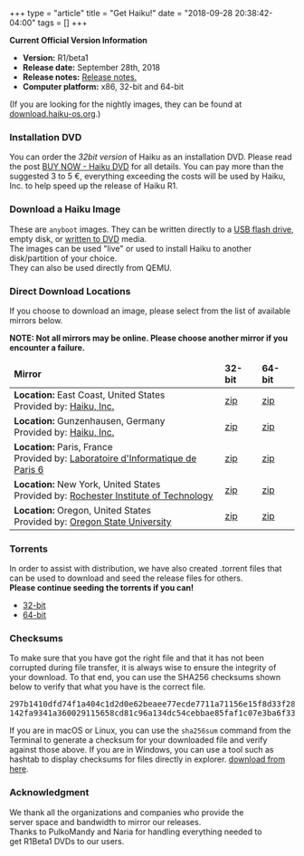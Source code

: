 +++
type = "article"
title = "Get Haiku!"
date = "2018-09-28 20:38:42-04:00"
tags = []
+++

<div class="box-release-info-right">
<p><strong>Current Official Version Information</strong></p>
<ul>
	<li><strong>Version:</strong> R1/beta1</li>
	<li><strong>Release date:</strong> September 28th, 2018 </li>
	<li><strong>Release notes:</strong> <a href="/get-haiku/release-notes/">Release notes.</a> </li>
	<li><strong>Computer platform:</strong> x86, 32-bit and 64-bit</li>
	<!--li><strong>Important:</strong> <a href="https://dev.haiku-os.org/wiki/R1/Beta1/ReleaseAddendum">Post Release Addendum</a></li-->
</ul>
</div>

(If you are looking for the nightly images, they can be found at <a href="https://download.haiku-os.org">download.haiku-os.org</a>.)

### Installation DVD

You can order the <i>32bit version</i> of Haiku as an installation DVD. Please read the post <a href="https://discuss.haiku-os.org/t/buy-now-haiku-dvd/7861">BUY NOW - Haiku DVD</a> for all details. You can pay more than the suggested 3 to 5 €, everything exceeding the costs will be used by Haiku, Inc. to help speed up the release of Haiku R1.

### Download a Haiku Image

These are `anyboot` images. They can be written directly to a <a href="/guides/installing/making_haiku_usb_stick">USB flash drive</a>, empty disk, or <a href="/get-haiku/burn-cd">written to DVD</a> media.<br />
The images can be used "live" or used to install Haiku to another disk/partition of your choice.<br />
They can also be used directly from QEMU.

### Direct Download Locations

If you choose to download an image, please select from the list of available mirrors below.
<p><strong>NOTE: Not all mirrors may be online. Please choose another mirror if you encounter a failure.</strong></p>

<div class="nolinks">
<table id="mirrors" class="table thead-dark table-hover">
<thead style="font-weight: bold;">
<tr>
<td>Mirror</td>
<td title="BeOS API + binary compatible">32-bit</td>
<td title="BeOS API compatible">64-bit</td>
</tr>
</thead>
<tbody>
    <tr>
      <td class="location"><b>Location:</b> East Coast, United States <br/>Provided by: <a target="_blank" class="ext" href="http://haiku-inc.org" title="Haiku, Inc.">Haiku, Inc.</a></td>
      <td><a class="track" href="https://s3.wasabisys.com/haiku-release/r1beta1/haiku-r1beta1-x86_gcc2_hybrid-anyboot.zip">zip</a></td>
      <td><a class="track" href="https://s3.wasabisys.com/haiku-release/r1beta1/haiku-r1beta1-x86_64-anyboot.zip">zip</a></td>
    </tr>
    <tr>
      <td class="location"><b>Location:</b> Gunzenhausen, Germany <br/>Provided by: <a target="_blank" class="ext" href="http://haiku-inc.org" title="Haiku, Inc.">Haiku, Inc.</a></td>
      <td><a class="track" href="https://cdn.haiku-os.org/haiku-release/r1beta1/haiku-r1beta1-x86_gcc2_hybrid-anyboot.zip">zip</a></td>
      <td><a class="track" href="https://cdn.haiku-os.org/haiku-release/r1beta1/haiku-r1beta1-x86_64-anyboot.zip">zip</a></td>
    </tr>
    <tr>
      <td class="location"><b>Location:</b> Paris, France<br/>Provided by: <a target="_blank" class="ext" href="http://www.lip6.fr/" title="LIP6">Laboratoire d'Informatique de Paris 6</a></td>
      <td><a class="track" href="https://ftp.lip6.fr/pub/haiku/releases/r1beta1/haiku-r1beta1-x86_gcc2_hybrid-anyboot.zip">zip</a></td>
      <td><a class="track" href="https://ftp.lip6.fr/pub/haiku/releases/r1beta1/haiku-r1beta1-x86_64-anyboot.zip">zip</a></td>
    </tr>
    <tr>
      <td class="location"><b>Location:</b> New York, United States <br/>Provided by: <a target="_blank" class="ext" href="http://www.rit.edu" title="RIT">Rochester Institute of Technology</a></td>
      <td><a class="track" href="http://mirror.rit.edu/haiku/r1beta1/haiku-r1beta1-x86_gcc2_hybrid-anyboot.zip">zip</a></td>
      <td><a class="track" href="http://mirror.rit.edu/haiku/r1beta1/haiku-r1beta1-x86_64-anyboot.zip">zip</a></td>
    </tr>
    <tr>
      <td class="location"><b>Location:</b> Oregon, United States <br/>Provided by: <a target="_blank" class="ext" href="http://www.osuosl.org" title="OSUOSL">Oregon State University</a></td>
      <td><a class="track" href="https://ftp.osuosl.org/pub/haiku/r1beta1/haiku-r1beta1-x86_gcc2_hybrid-anyboot.zip">zip</a></td>
      <td><a class="track" href="https://ftp.osuosl.org/pub/haiku/r1beta1/haiku-r1beta1-x86_64-anyboot.zip">zip</a></td>
    </tr>
</tbody>
</table>
</div>

### Torrents

<p>In order to assist with distribution, we have also created .torrent files that can be used to download and seed the release files for others.<br/>
<b>Please continue seeding the torrents if you can!</b></p>
<ul>
 <li><a class="track" href="https://cdn.haiku-os.org/haiku-release/r1beta1/haiku-r1beta1-x86_gcc2_hybrid-anyboot.zip.torrent">32-bit</a></li>
 <li><a class="track" href="https://cdn.haiku-os.org/haiku-release/r1beta1/haiku-r1beta1-x86_64-anyboot.zip.torrent">64-bit</a></li>
</ul>

<h3>Checksums</h3>

<p>To make sure that you have got the right file and that it has not been corrupted during file transfer, it is always wise to ensure the integrity of your download. To that end, you can use the SHA256 checksums shown below to verify that what you have is the correct file.</p>

<pre>
297b1410dfd74f1a404c1d2d0e62beaee77ecde7711a71156e15f8d33f2899ed haiku-r1beta1-x86_64-anyboot.zip
142fa9341a360029115658cd81c96a134dc54cebbae85faf1c07e3ba6f33b812 haiku-r1beta1-x86_gcc2_hybrid-anyboot.zip
</pre>

<p>
	If you are in macOS or Linux, you can use the <code>sha256sum</code>
	command from the Terminal to generate a checksum for your downloaded
	file and verify against those above. If you are in Windows, you can use
	a tool such as hashtab to display checksums for files directly in explorer.
	<a href="http://implbits.com/products/hashtab/" title="Download hashtab">download from here</a>.
	</p>

<h3 class="App_People_32">Acknowledgment</h3>

<p style="padding-right:50px;">
	We thank all the organizations and companies who provide the server space
	and bandwidth to mirror our releases.<br />
	Thanks to PulkoMandy and Naria for handling everything needed to get R1Beta1 DVDs to our users.
</p>

<!--
<img src="/files/images/logos/logo_all-download-mirrors.png" halign="center" />
-->
